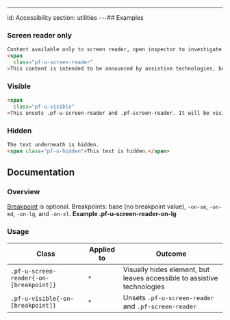 ---
id: Accessibility
section: utilities
---## Examples

### Screen reader only

```html
Content available only to screen reader, open inspector to investigate
<span
  class="pf-u-screen-reader"
>This content is intended to be announced by assistive technologies, but not visually presented.</span>

```

### Visible

```html
<span
  class="pf-u-visible"
>This unsets .pf-u-screen-reader and .pf-screen-reader. It will be visible.</span>

```

### Hidden

```html
The text underneath is hidden.
<span class="pf-u-hidden">This text is hidden.</span>

```

## Documentation

### Overview

[Breakpoint](/developer-resources/global-css-variables#breakpoint-variables-and-class-suffixes) is optional. Breakpoints: base (no breakpoint value), `-on-sm`, `-on-md`, `-on-lg`, and `-on-xl`. **Example .pf-u-screen-reader-on-lg**

### Usage

| Class                                   | Applied to | Outcome                                                                 |
| --------------------------------------- | ---------- | ----------------------------------------------------------------------- |
| `.pf-u-screen-reader{-on-[breakpoint]}` | `*`        | Visually hides element, but leaves accessible to assistive technologies |
| `.pf-u-visible{-on-[breakpoint]}`       | `*`        | Unsets `.pf-u-screen-reader` and `.pf-screen-reader`                    |
